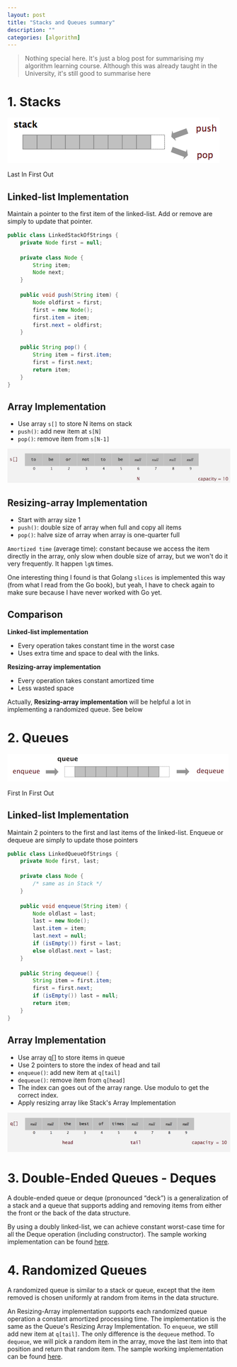 ```yaml
---
layout: post
title: "Stacks and Queues summary"
description: ""
categories: [algorithm]
---
```


> Nothing special here. It's just a blog post for summarising my algorithm learning course. Although
> this was already taught in the University, it's still good to summarise here

# 1. Stacks

![Stack](/files/2018-05-15-stacks-and-queues-summary/stack.png)

Last In First Out

## Linked-list Implementation

Maintain a pointer to the first item of the linked-list. Add or remove are simply to update that
pointer.

```java
public class LinkedStackOfStrings {
    private Node first = null;

    private class Node {
        String item;
        Node next;
    }

    public void push(String item) {
        Node oldfirst = first;
        first = new Node();
        first.item = item;
        first.next = oldfirst;
    }

    public String pop() {
        String item = first.item;
        first = first.next;
        return item;
    }
}
```

<!-- more -->

## Array Implementation

- Use array `s[]` to store N items on stack
- `push()`: add new item at `s[N]`
- `pop()`: remove item from `s[N-1]`

![Stack Array](/files/2018-05-15-stacks-and-queues-summary/stack-array.png)

## Resizing-array Implementation

- Start with array size 1
- `push()`: double size of array when full and copy all items
- `pop()`: halve size of array when array is one-quarter full

`Amortized time` (average time): constant because we access the item directly in the array, only
slow when double size of array, but we won't do it very frequently. It happen `lgN` times.

One interesting thing I found is that Golang `slices` is implemented this way (from what I read from
the Go book), but yeah, I have to check again to make sure because I have never worked with Go yet.

## Comparison

**Linked-list implementation**
- Every operation takes constant time in the worst case
- Uses extra time and space to deal with the links.

**Resizing-array implementation**
- Every operation takes constant amortized time
- Less wasted space

Actually, **Resizing-array implementation** will be helpful a lot in implementing a randomized
queue. See below

# 2. Queues

![Queue](/files/2018-05-15-stacks-and-queues-summary/queue.png)

First In First Out

## Linked-list Implementation

Maintain 2 pointers to the first and last items of the linked-list. Enqueue or dequeue are simply to
update those pointers

```java
public class LinkedQueueOfStrings {
    private Node first, last;

    private class Node {
        /* same as in Stack */
    }

    public void enqueue(String item) {
        Node oldlast = last;
        last = new Node();
        last.item = item;
        last.next = null;
        if (isEmpty()) first = last;
        else oldlast.next = last;
    }

    public String dequeue() {
        String item = first.item;
        first = first.next;
        if (isEmpty()) last = null;
        return item;
    }
}
```

## Array Implementation

- Use array q[] to store items in queue
- Use 2 pointers to store the index of head and tail
- `enqueue()`: add new item at `q[tail]`
- `dequeue()`: remove item from `q[head]`
- The index can goes out of the array range. Use modulo to get the correct index.
- Apply resizing array like Stack's Array Implementation

![Queue Array](/files/2018-05-15-stacks-and-queues-summary/queue-array.png)

# 3. Double-Ended Queues - Deques

A double-ended queue or deque (pronounced “deck”) is a generalization of a stack and a queue that
supports adding and removing items from either the front or the back of the data structure.

By using a doubly linked-list, we can achieve constant worst-case time for all the Deque operation
(including constructor). The sample working implementation can be found
[here](https://github.com/tmtxt/deque-randomized-queue-solution/blob/master/src/Deque.java).

# 4. Randomized Queues

A randomized queue is similar to a stack or queue, except that the item removed is chosen uniformly
at random from items in the data structure.

An Resizing-Array implementation supports each randomized queue operation a constant amortized
processing time. The implementation is the same as the Queue's Resizing Array Implementation.
To `enqueue`, we still add new item at `q[tail]`. The only difference is the `dequeue` method. To
`dequeue`, we will pick a random item in the array, move the last item into that position and return
that random item. The sample working implementation can be found
[here](https://github.com/tmtxt/deque-randomized-queue-solution/blob/master/src/RandomizedQueue.java).
